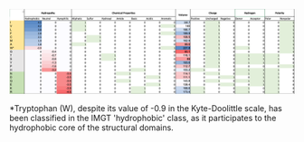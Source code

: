 ![AA features](./assets/aa_features.png)

*Tryptophan (W), despite its value of -0.9 in the Kyte-Doolittle scale, has been classified in the IMGT 'hydrophobic' class, as it participates to the hydrophobic core of the structural domains.
